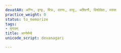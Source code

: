 ```yaml
---
devatAH: अग्निः, इन्द्रः, मित्रः, वरुणः, वायुः, अश्विनौ, विश्वेदेवाः, मरुतः
practice_weight: 0
status: to_memorize
tags:
- मृगारम्
title: अग्नेर्मन्वे
unicode_script: devanagari

---
```

<div class="js_include" includetitle="true" newlevelforh1="2" unfilled url="/vedAH_yajuH/taittirIyam/saMhitA/4/7/15_agner_manve_mRgAram/"></div> 